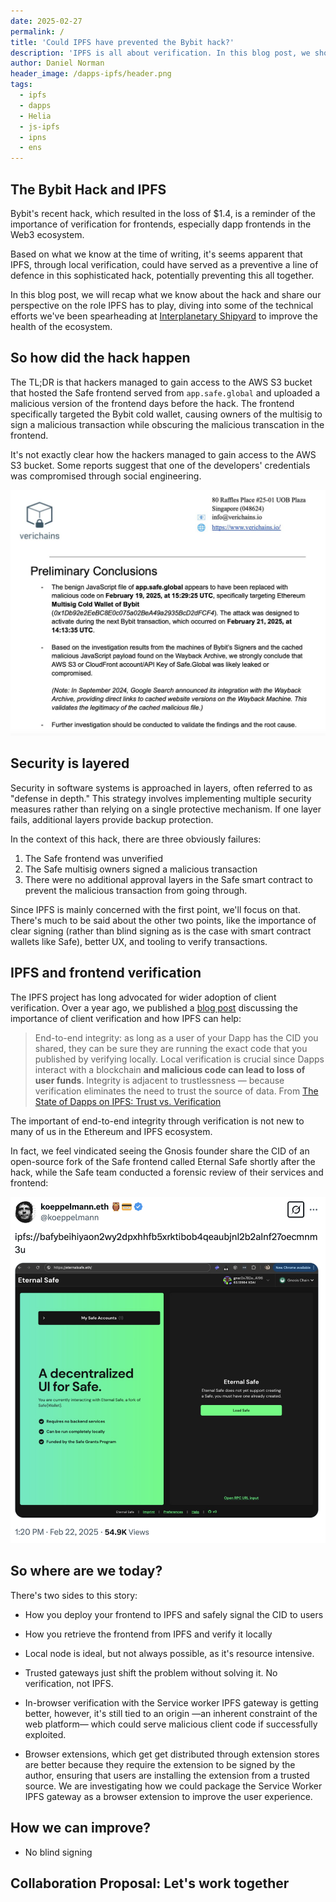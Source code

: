 ```yaml
---
date: 2025-02-27
permalink: /
title: 'Could IPFS have prevented the Bybit hack?'
description: 'IPFS is all about verification. In this blog post, we show '
author: Daniel Norman
header_image: /dapps-ipfs/header.png
tags:
  - ipfs
  - dapps
  - Helia
  - js-ipfs
  - ipns
  - ens
---
```


## The Bybit Hack and IPFS

Bybit's recent hack, which resulted in the loss of $1.4, is a reminder of the importance of verification for frontends, especially dapp frontends in the Web3 ecosystem.

Based on what we know at the time of writing, it's seems apparent that IPFS, through local verification, could have served as a preventive a line of defence in this sophisticated hack, potentially preventing this all together.

In this blog post, we will recap what we know about the hack and share our perspective on the role IPFS has to play, diving into some of the technical efforts we've been spearheading at [Interplanetary Shipyard](https://ipshipyard.com/) to improve the health of the ecosystem.

## So how did the hack happen

The TL;DR is that hackers managed to gain access to the AWS S3 bucket that hosted the Safe frontend served from `app.safe.global` and uploaded a malicious version of the frontend days before the hack. The frontend specifically targeted the Bybit cold wallet, causing owners of the multisig to sign a malicious transaction while obscuring the malicious transcation in the frontend.

It's not exactly clear how the hackers managed to gain access to the AWS S3 bucket. Some reports suggest that one of the developers' credentials was compromised through social engineering.

![conclusions about the Bybit hack](../assets/bybit-hack/conclusions.jpeg)

## Security is layered

Security in software systems is approached in layers, often referred to as "defense in depth." This strategy involves implementing multiple security measures rather than relying on a single protective mechanism. If one layer fails, additional layers provide backup protection.

In the context of this hack, there are three obviously failures:

1. The Safe frontend was unverified
2. The Safe multisig owners signed a malicious transaction
3. There were no additional approval layers in the Safe smart contract to prevent the malicious transaction from going through.

Since IPFS is mainly concerned with the first point, we'll focus on that. There's much to be said about the other two points, like the importance of clear signing (rather than blind signing as is the case with smart contract wallets like Safe), better UX, and tooling to verify transactions.

## IPFS and frontend verification

The IPFS project has long advocated for wider adoption of client verification. Over a year ago, we published a [blog post](https://blog.ipfs.tech/dapps-ipfs/) discussing the importance of client verification and how IPFS can help:

> End-to-end integrity: as long as a user of your Dapp has the CID you shared, they can be sure they are running the exact code that you published by verifying locally. Local verification is crucial since Dapps interact with a blockchain **and malicious code can lead to loss of user funds**. Integrity is adjacent to trustlessness — because verification eliminates the need to trust the source of data.
> From [The State of Dapps on IPFS: Trust vs. Verification](https://blog.ipfs.tech/dapps-ipfs/)

The important of end-to-end integrity through verification is not new to many of us in the Ethereum and IPFS ecosystem.

In fact, we feel vindicated seeing the Gnosis founder share the CID of an open-source fork of the Safe frontend called Eternal Safe shortly after the hack, while the Safe team conducted a forensic review of their services and frontend:

![Gnosis founder sharing the CID of the open-source fork of the Safe frontend](../assets/bybit-hack/eternal-tweet.png)

## So where are we today?

There's two sides to this story:
- How you deploy your frontend to IPFS and safely signal the CID to users
- How you retrieve the frontend from IPFS and verify it locally

- Local node is ideal, but not always possible, as it's resource intensive.
- Trusted gateways just shift the problem without solving it. No verification, not IPFS.
- In-browser verification with the Service worker IPFS gateway is getting better, however, it's still tied to an origin —an inherent constraint of the web platform— which could serve malicious client code if successfully exploited.
- Browser extensions, which get get distributed through extension stores are better because they require the extension to be signed by the author, ensuring that users are installing the extension from a trusted source. We are investigating how we could package the Service Worker IPFS gateway as a browser extension to improve the user experience.

## How we can improve?

- No blind signing

## Collaboration Proposal: Let's work together
